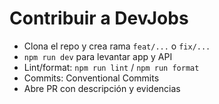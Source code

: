 # Contribuir a DevJobs

- Clona el repo y crea rama `feat/...` o `fix/...`
- `npm run dev` para levantar app y API
- Lint/format: `npm run lint` / `npm run format`
- Commits: Conventional Commits
- Abre PR con descripción y evidencias
